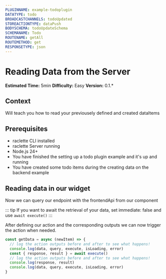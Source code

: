 ```yaml
---
PLUGINNAME: example-todoplugin
DATATYPE: todo
BROADCASTCHANNELS: todoUpdated
STOREACTIONTYPE: dataPush
BODYSCHEMA: todoUpdateSchema
SCHEMANAME: Todo
ROUTENAME: getAll
ROUTEMETHOD: get
RESPONSETYPE: json
---
```


# Reading Data from the Server

**Estimated Time:** 5min
**Difficulty:** Easy
**Version:** 0.1.\*

## Context

Will teach you how to read your previousely defined and created dataItems

## Prerequisites

- raclette CLI installed
- raclette Server running
- Node.js 24+
- You have finished the setting up a todo plugin example and it's up and running
- You have created some todo items during the creating data on the backend example

## Reading data in our widget

Now we can query our endpoint with the frontendApi from our component

<!--@include: ../cooking-steps/frontend/api/data.md -->

::: tip
If you want to await the retrieval of your data, set immediate: false and use `await execute()`
:::

After defining our action and the corresponding outputs we can now trigger the action when needed.

```typescript
const getData = async (newItem) => {
  // log the action outputs before and after to see what happens!
  console.log(data, query, execute, isLoading, error)
  const { response, result } = await execute()
  // log the action outputs before and after to see what happens!
  console.log(response, result)
  console.log(data, query, execute, isLoading, error)
}
```
